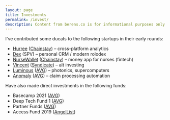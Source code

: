 ```yaml
---
layout: page
title: Investments
permalink: /invest/
description: Content from berens.co is for informational purposes only and should not be relied upon for business or investment advice. 
---
```

I've contributed some ducats to the following startups in their early rounds:
- <a href="https://www.hurree.co/" target="_blank">Hurree</a> (<a href="https://www.chainstaycapital.com/" target="_blank">Chainstay</a>) – cross-platform analytics
- <a href="https://getdex.com/" target="_blank">Dex</a> (SPV) – personal CRM / modern rolodex
- <a href="https://www.nursewallet.co/" target="_blank">NurseWallet</a> (<a href="https://www.chainstaycapital.com/" target="_blank">Chainstay</a>) – money app for nurses (fintech)
- <a href="https://www.withvincent.com/" target="_blank">Vincent</a> (<a href="https://thesyndicate.com/" target="_blank">Syndicate</a>) – alt investing
- <a href="https://www.luminous.com/" target="_blank">Luminous</a> (<a href="https://www.av.vc/" target="_blank">AVG</a>) – photonics, supercomputers
- <a href="https://www.findanomaly.com/" target="_blank">Anomaly</a> (<a href="https://www.av.vc/" target="_blank">AVG</a>) – claim processing automation

Have also made direct investments in the following funds:
- Basecamp 2021 (<a href="https://www.av.vc/" target="_blank">AVG</a>)
- Deep Tech Fund 1 (<a href="https://www.av.vc/" target="_blank">AVG</a>)
- Partner Funds (<a href="https://www.av.vc/" target="_blank">AVG</a>)
- Access Fund 2019 (<a href="https://www.angellist.com/" target="_blank">AngelList</a>)